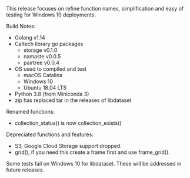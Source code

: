
This release focuses on refine function names, simplification
and easy of testing for Windows 10 deployments.

Build Notes:

+ Golang v1.14
+ Caltech library go packages
    + storage v0.1.0
    + namaste v0.0.5
    + pairtree v0.0.4
+ OS used to compiled and test
    + macOS Catalina
    + Windows 10
    + Ubuntu 18.04 LTS
+ Python 3.8 (from Miniconda 3)
+ zip has replaced tar in the releases of libdataset

Renamed functions:

+ collection_status() is now collection_exists()

Depreciated functions and features:

+ S3, Google Cloud Storage support dropped.
+ grid(), if you need this create a frame first and use frame_grid().

Some tests fail on Windows 10 for libdataset. These will be addressed in future releases.

